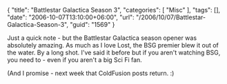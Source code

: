 {
	"title": "Battlestar Galactica Season 3",
	"categories": [
		"Misc"
	],
	"tags": [],
	"date": "2006-10-07T13:10:00+06:00",
	"url": "/2006/10/07/Battlestar-Galactica-Season-3",
	"guid": "1569"
}

Just a quick note - but the Battlestar Galactica season opener was absolutely amazing. As much as I love Lost, the BSG premier blew it out of the water. By a long shot. I've said it before but if you aren't watching BSG, you need to - even if you aren't a big Sci Fi fan. 

(And I promise - next week that ColdFusion posts return. :)
